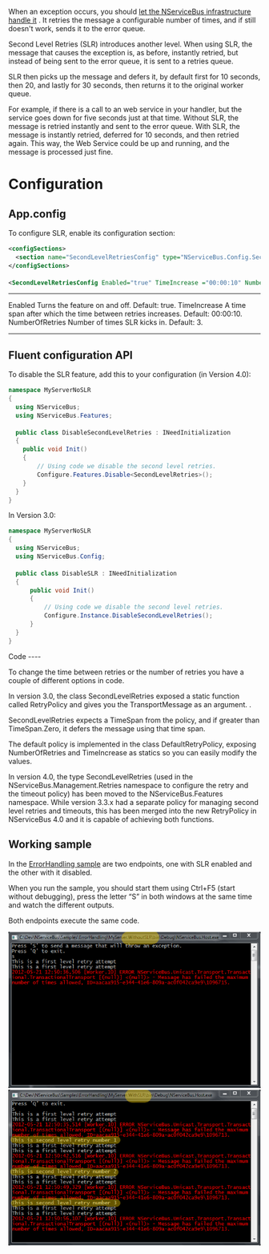 <!--
title: "Second-Level Retries"
tags: ""
summary: "<p>When an exception occurs, you should <a href="articles/how-do-i-handle-exceptions">let the NServiceBus infrastructure handle it</a> . It retries the message a configurable number of times, and if still doesn't work, sends it to the error queue.</p>
<p>Second Level Retries (SLR) introduces another level. When using SLR, the message that causes the exception is, as before, instantly retried, but instead of being sent to the error queue, it is sent to a retries queue.</p>
"
-->

When an exception occurs, you should [let the NServiceBus infrastructure handle it](articles/how-do-i-handle-exceptions) . It retries the message a configurable number of times, and if still doesn't work, sends it to the error queue.

Second Level Retries (SLR) introduces another level. When using SLR, the message that causes the exception is, as before, instantly retried, but instead of being sent to the error queue, it is sent to a retries queue.

SLR then picks up the message and defers it, by default first for 10 seconds, then 20, and lastly for 30 seconds, then returns it to the original worker queue.

For example, if there is a call to an web service in your handler, but the service goes down for five seconds just at that time. Without SLR, the message is retried instantly and sent to the error queue. With SLR, the message is instantly retried, deferred for 10 seconds, and then retried again. This way, the Web Service could be up and running, and the message is processed just fine.

Configuration
=============

App.config
----------

To configure SLR, enable its configuration section:


```XML
<configSections>
  <section name="SecondLevelRetriesConfig" type="NServiceBus.Config.SecondLevelRetriesConfig, NServiceBus.Core"/>
</configSections>

<SecondLevelRetriesConfig Enabled="true" TimeIncrease ="00:00:10" NumberOfRetries="3" />
```


  ----------------- --------------------------------------------------------------------------------
  Enabled           Turns the feature on and off. Default: true.
  TimeIncrease      A time span after which the time between retries increases. Default: 00:00:10.
  NumberOfRetries   Number of times SLR kicks in. Default: 3.
  ----------------- --------------------------------------------------------------------------------

Fluent configuration API
------------------------

<p> To disable the SLR feature, add this to your configuration (in Version
4.0):


```C#
namespace MyServerNoSLR
{
  using NServiceBus;
  using NServiceBus.Features;

  public class DisableSecondLevelRetries : INeedInitialization
  {
    public void Init()
    {
        // Using code we disable the second level retries.  
        Configure.Features.Disable<SecondLevelRetries>();  
    }
  }
}
```


</p>
<p> In Version 3.0:


```C#
namespace MyServerNoSLR
{
  using NServiceBus;
  using NServiceBus.Config;

  public class DisableSLR : INeedInitialization
  {
      public void Init()
      {
          // Using code we disable the second level retries.            
          Configure.Instance.DisableSecondLevelRetries();
      }
  }
}
```


</p> Code
----

To change the time between retries or the number of retries you have a couple of different options in code.

In version 3.0, the class SecondLevelRetries exposed a static function called RetryPolicy and gives you the TransportMessage as an argument. .

SecondLevelRetries expects a TimeSpan from the policy, and if greater than TimeSpan.Zero, it defers the message using that time span.

The default policy is implemented in the class DefaultRetryPolicy, exposing NumberOfRetries and TimeIncrease as statics so you can easily modify the values.

In version 4.0, the type SecondLevelRetries (used in the NServiceBus.Management.Retries namespace to configure the retry and the timeout policy) has been moved to the NServiceBus.Features namespace. While version 3.3.x had a separate policy for managing second level retries and timeouts, this has been merged into the new RetryPolicy in NServiceBus 4.0 and it is capable of achieving both functions.

Working sample
--------------

In the [ErrorHandling sample](https://github.com/NServiceBus/NServiceBus/tree/master/Samples/ErrorHandling) are two endpoints, one with SLR enabled and the other with it disabled.

When you run the sample, you should start them using Ctrl+F5 (start without debugging), press the letter “S” in both windows at the same time and watch the different outputs.

Both endpoints execute the same code.

![](slr1.png) ![](slr2.png)

